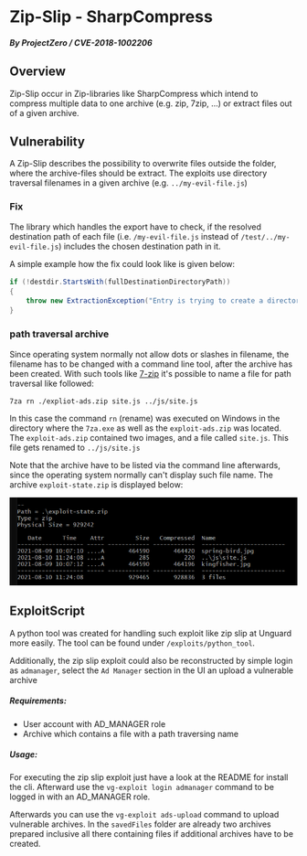 # Zip-Slip - SharpCompress
##### By ProjectZero / CVE-2018-1002206

## Overview
Zip-Slip occur in Zip-libraries like SharpCompress which intend to compress multiple data to one archive (e.g. zip, 7zip, ...)
or extract files out of a given archive.

## Vulnerability
A Zip-Slip describes the possibility to overwrite files outside the folder, where the archive-files should be extract.
The exploits use directory traversal filenames in a given archive (e.g. ```../my-evil-file.js```)

### Fix
The library which handles the export have to check, if the resolved destination path of each file (i.e. ```/my-evil-file.js``` instead of ```/test/../my-evil-file.js```) includes the chosen destination path in it.

A simple example how the fix could look like is given below:
```c#
if (!destdir.StartsWith(fullDestinationDirectoryPath))
{
    throw new ExtractionException("Entry is trying to create a directory outside of the destination directory.");
}
```

### path traversal archive
Since operating system normally not allow dots or slashes in filename, the filename has to be changed with a command
line tool, after the archive has been created.
With such tools like [7-zip](https://www.7-zip.org/) it's possible to name a file for path traversal like
followed:
````
7za rn ./expliot-ads.zip site.js ../js/site.js
````
In this case the command ```rn``` (rename) was executed on Windows in the directory where the ```7za.exe``` as well as
the ```exploit-ads.zip``` was located. The ```exploit-ads.zip``` contained two images, and a file called ```site.js```.
This file gets renamed to ```../js/site.js```

Note that the archive have to be listed via the command line afterwards, since the operating system normally
can't display such file name. The archive ```exploit-state.zip``` is displayed below:

![Zip-file](./writeup-images/exploit-zip-ls.png)


## ExploitScript
A python tool was created for handling such exploit like zip slip at Unguard more easily.
The tool can be found under ```/exploits/python_tool```.

Additionally, the zip slip exploit could also be reconstructed by simple login as ```admanager```, select the
```Ad Manager``` section in the UI an upload a vulnerable archive

##### Requirements:
- User account with AD_MANAGER role
- Archive which contains a file with a path traversing name

##### Usage:
For executing the zip slip exploit just have a look at the README for install the cli.
Afterward use the ```vg-exploit login admanager``` command to
be logged in with an AD_MANAGER role.

Afterwards you can use the ``` vg-exploit ads-upload ``` command to upload vulnerable archives.
In the ````savedFiles```` folder are already two archives prepared inclusive all there containing files if
additional archives have to be created.

